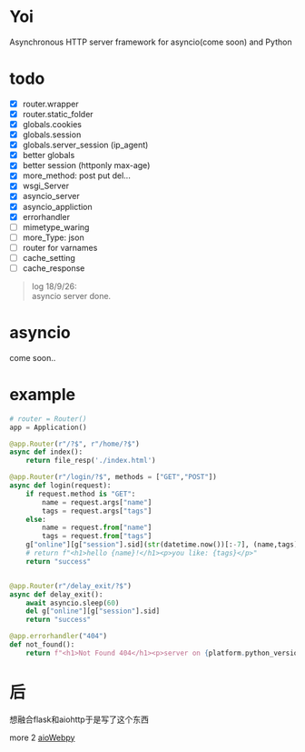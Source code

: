 # Yoi
Asynchronous HTTP server framework for asyncio(come soon) and Python

# todo
- [x] router.wrapper
- [x] router.static_folder
- [x] globals.cookies
- [x] globals.session
- [x] globals.server_session (ip_agent)
- [x] better globals
- [x] better session (httponly max-age)
- [x] more_method: post put del...
- [x] wsgi_Server
- [x] asyncio_server
- [x] asyncio_appliction
- [x] errorhandler
- [ ] mimetype_waring
- [ ] more_Type: json
- [ ] router for varnames
- [ ] cache_setting
- [ ] cache_response

> log 18/9/26:
> <br>asyncio server done.
> <br>


# asyncio
come soon..

# example
```python
# router = Router()
app = Application()

@app.Router(r"/?$", r"/home/?$")
async def index():
    return file_resp('./index.html')

@app.Router(r"/login/?$", methods = ["GET","POST"])
async def login(request):
    if request.method is "GET":
        name = request.args["name"]
        tags = request.args["tags"]
    else:
        name = request.from["name"]
        tags = request.from["tags"]
    g["online"][g["session"].sid](str(datetime.now())[:-7], (name,tags))
    # return f"<h1>hello {name}!</h1><p>you like: {tags}</p>"
    return "success"


@app.Router(r"/delay_exit/?$")
async def delay_exit():
    await asyncio.sleep(60)
    del g["online"][g["session"].sid]
    return "success"

@app.errorhandler("404")
def not_found():
    return f"<h1>Not Found 404</h1><p>server on {platform.python_version()}</p>"

```

# 后
想融合flask和aiohttp于是写了这个东西

more 2 [aioWebpy](https://www.github.com/zhzluke96)
